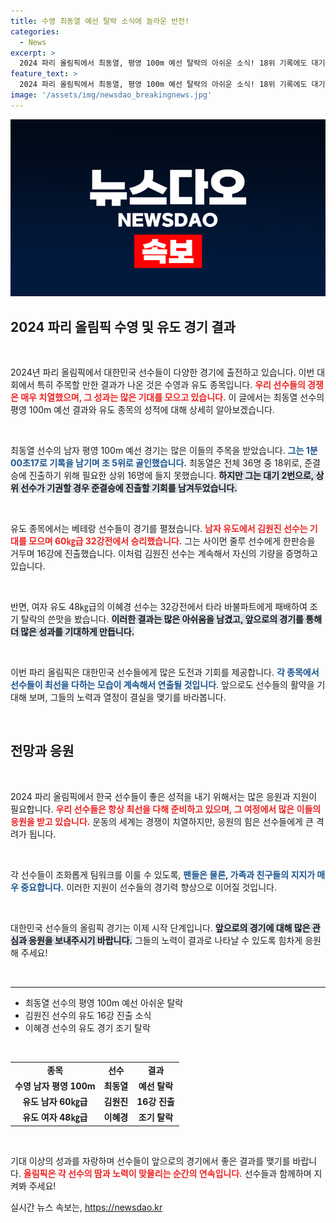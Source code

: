 ```yaml
---
title: 수영 최동열 예선 탈락 소식에 놀라운 반전!
categories:
  - News
excerpt: >
  2024 파리 올림픽에서 최동열, 평영 100m 예선 탈락의 아쉬운 소식! 18위 기록에도 대기 2번으로 희망의 문을 열며, 김원진은 유도 16강 진출 성공!
feature_text: >
  2024 파리 올림픽에서 최동열, 평영 100m 예선 탈락의 아쉬운 소식! 18위 기록에도 대기 2번으로 희망의 문을 열며, 김원진은 유도 16강 진출 성공!
image: '/assets/img/newsdao_breakingnews.jpg'
---
```


<p><img src="/assets/img/newsdao_breakingnews.jpg" alt="cryptoinkorea 속보" /></p>

<h2 data-ke-size="size26">2024 파리 올림픽 수영 및 유도 경기 결과</h2>

<p data-ke-size="size16">&nbsp;</p>

<p>2024년 파리 올림픽에서 대한민국 선수들이 다양한 경기에 출전하고 있습니다. 이번 대회에서 특히 주목할 만한 결과가 나온 것은 수영과 유도 종목입니다. <b><span style="color: #ee2323;">우리 선수들의 경쟁은 매우 치열했으며, 그 성과는 많은 기대를 모으고 있습니다.</span></b> 이 글에서는 최동열 선수의 평영 100m 예선 결과와 유도 종목의 성적에 대해 상세히 알아보겠습니다.</p>

<p data-ke-size="size16">&nbsp;</p>

<p>최동열 선수의 남자 평영 100m 예선 경기는 많은 이들의 주목을 받았습니다. <b><span style="color: #1a5490;">그는 1분00초17로 기록을 남기며 조 5위로 골인했습니다.</span></b> 최동열은 전체 36명 중 18위로, 준결승에 진출하기 위해 필요한 상위 16명에 들지 못했습니다. <b><span style="background-color: #21538527;">하지만 그는 대기 2번으로, 상위 선수가 기권할 경우 준결승에 진출할 기회를 남겨두었습니다.</span></b></p>

<p data-ke-size="size16">&nbsp;</p>

<p>유도 종목에서는 베테랑 선수들이 경기를 펼쳤습니다. <b><span style="color: #ee2323;">남자 유도에서 김원진 선수는 기대를 모으며 60㎏급 32강전에서 승리했습니다.</span></b> 그는 사이먼 줄루 선수에게 한판승을 거두며 16강에 진출했습니다. 이처럼 김원진 선수는 계속해서 자신의 기량을 증명하고 있습니다.</p>

<p data-ke-size="size16">&nbsp;</p>

<p>반면, 여자 유도 48㎏급의 이혜경 선수는 32강전에서 타라 바불파트에게 패배하여 조기 탈락의 쓴맛을 봤습니다. <b><span style="background-color: #21538527;">이러한 결과는 많은 아쉬움을 남겼고, 앞으로의 경기를 통해 더 많은 성과를 기대하게 만듭니다.</span></b></p>

<p data-ke-size="size16">&nbsp;</p>

<p>이번 파리 올림픽은 대한민국 선수들에게 많은 도전과 기회를 제공합니다. <b><span style="color: #1a5490;">각 종목에서 선수들이 최선을 다하는 모습이 계속해서 연출될 것입니다</span></b>. 앞으로도 선수들의 활약을 기대해 보며, 그들의 노력과 열정이 결실을 맺기를 바라봅니다.</p>

<p data-ke-size="size16">&nbsp;</p>

<h2 data-ke-size="size26">전망과 응원</h2>

<p data-ke-size="size16">&nbsp;</p>

<p>2024 파리 올림픽에서 한국 선수들이 좋은 성적을 내기 위해서는 많은 응원과 지원이 필요합니다. <b><span style="color: #ee2323;">우리 선수들은 항상 최선을 다해 준비하고 있으며, 그 여정에서 많은 이들의 응원을 받고 있습니다.</span></b> 운동의 세계는 경쟁이 치열하지만, 응원의 힘은 선수들에게 큰 격려가 됩니다. </p>

<p data-ke-size="size16">&nbsp;</p>

<p>각 선수들이 조화롭게 팀워크를 이룰 수 있도록, <b><span style="color: #1a5490;">팬들은 물론, 가족과 친구들의 지지가 매우 중요합니다.</span></b> 이러한 지원이 선수들의 경기력 향상으로 이어질 것입니다. </p>

<p data-ke-size="size16">&nbsp;</p>

<p>대한민국 선수들의 올림픽 경기는 이제 시작 단계입니다. <b><span style="background-color: #21538527;">앞으로의 경기에 대해 많은 관심과 응원을 보내주시기 바랍니다.</span></b> 그들의 노력이 결과로 나타날 수 있도록 힘차게 응원해 주세요!</p>

<p data-ke-size="size16">&nbsp;</p>

<hr>

<ul>
    <li>최동열 선수의 평영 100m 예선 아쉬운 탈락</li>
    <li>김원진 선수의 유도 16강 진출 소식</li>
    <li>이혜경 선수의 유도 경기 조기 탈락</li>
</ul>

<p data-ke-size="size16">&nbsp;</p>

<table style="width: 100%;">
    <tr>
        <td style="text-align: center; height: 17px;"><b>종목</b></td>
        <td style="text-align: center; height: 17px;"><b>선수</b></td>
        <td style="text-align: center; height: 17px;"><b>결과</b></td>
    </tr>
    <tr>
        <td style="text-align: center; height: 17px;"><b>수영 남자 평영 100m</b></td>
        <td style="text-align: center; height: 17px;"><b>최동열</b></td>
        <td style="text-align: center; height: 17px;"><b>예선 탈락</b></td>
    </tr>
    <tr>
        <td style="text-align: center; height: 17px;"><b>유도 남자 60㎏급</b></td>
        <td style="text-align: center; height: 17px;"><b>김원진</b></td>
        <td style="text-align: center; height: 17px;"><b>16강 진출</b></td>
    </tr>
    <tr>
        <td style="text-align: center; height: 17px;"><b>유도 여자 48㎏급</b></td>
        <td style="text-align: center; height: 17px;"><b>이혜경</b></td>
        <td style="text-align: center; height: 17px;"><b>조기 탈락</b></td>
    </tr>
</table>

<p data-ke-size="size16">&nbsp;</p>

<p>기대 이상의 성과를 자랑하며 선수들이 앞으로의 경기에서 좋은 결과를 맺기를 바랍니다. <b><span style="color: #ee2323;">올림픽은 각 선수의 땀과 노력이 맞물리는 순간의 연속입니다.</span></b> 선수들과 함께하며 지켜봐 주세요!</p>
실시간 뉴스 속보는, <a href="https://newsdao.kr" rel="dofollow">https://newsdao.kr</a>


